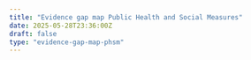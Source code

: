 ```yaml
---
title: "Evidence gap map Public Health and Social Measures"
date: 2025-05-28T23:36:00Z
draft: false
type: "evidence-gap-map-phsm"
---
```


